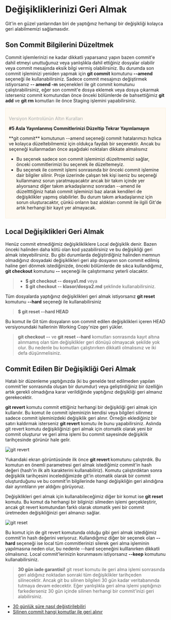 # Değişikliklerinizi Geri Almak

Git'in en güzel yanlarından biri de yaptığınız herhangi bir değişikliği kolayca geri alabilmemizi sağlamasıdır.

## Son Commit Bilgilerini Düzeltmek

Commit işlemlerinizi ne kadar dikkatli yaparsanız yapın bazen commit'e dahil etmeyi unuttuğunuz veya yanlışlıkla dahil ettiğiniz dosyalar olabilir veya commit mesajında eksik bilgi vermiş olabilirsiniz. Bu durumda son commit işleminizi yeniden yapmak için **git commit** komutunu **--amend** seçeneği ile kullanabilirsiniz. Sadece commit mesajınızı değiştirmek istiyorsanız **-- amend -m** seçenekleri ile git commit komutunu çalıştırabilirsiniz, eğer son commit'e dosya eklemek veya dosya çıkarmak isterseniz commit komutundan önce önceki bölümlerde de bahsettiğimiz **git add** ve **git rm** komutları ile önce Staging işlemini yapabilirsiniz.

<div style="padding:10px;border:1px solid #fcedd7;background-color:#fef9f1">
<p style="color:darkgray">Versiyon Kontrolünün Altın Kuralları</p>
<p style="font-weight:bold">#5 Asla Yayınlanmış Commitlerinizi Düzeltip Tekrar Yayınlamayın </p>
<p>
**git commit** komutunun --amend seçeneği commit hatalarımızı hızlıca ve kolayca düzeltebilmemiz için oldukça faydalı bir seçenektir. Ancak bu seçeneği kullanmadan önce aşağıdaki noktaları dikkate almalısınız
<ul>
<li>
Bu seçenek sadece son commit işlemimizi düzeltmemizi sağlar, önceki commitlerimizi bu seçenek ile düzeltemeyiz.
</li>
<li>
Bu seçenek ile commit işlemi sonrasında bir önceki commit işlemine dair bilgiler silinir. Proje üzerinde çalışan tek kişi iseniz bu seçeneği kullanmanız sorun yaratmayacaktır ancak bir takım içinde yer alıyorsanız diğer takım arkadaşlarınız sonradan --amend ile düzeltttiğiniz hatalı commit işleminizi baz alarak kendileri de değişiklikler yapmış olabilirler. Bu durum takım arkadaşlarınız için sorun oluşturacaktır, çünkü onların baz aldıkları commit ile ilgili Git'de artık herhangi bir kayıt yer almayacak.
</li>
</ul>

</p>
</div>

## Local Değişiklikleri Geri Almak

Henüz commit etmediğimiz değişiklikliklere Local değişiklik denir. Bazen önceki halinden daha kötü olan kod yazabilirsiniz ve bu değişikliği geri almak isteyebilirsiniz. Bu gibi durumlarda değiştirdiğiniz halinden memnun olmadığınız dosyadaki değişiklikleri geri alıp dosyanın son commit edilmiş haline geri dönmek istediğinizde, önceki bölümlerde de sıkca kullandığımız, **git checkout** komutunu **--** seçeneği ile çalıştırmanız yeterli olacaktır.

>* **$ git checkout -- dosya1.md** veya
>* **$ git checkout -- klasor/dosya2.md**
> şeklinde kullanabilirsiniz.

Tüm dosyalarda yaptığınız değişiklikleri geri almak istiyorsanız **git reset** komutunu **--hard** seçeneği ile kullanabilirsiniz

> **$ git reset --hard HEAD**

Bu komut ile Git tüm dosyaların son commit edilen değişiklikleri içeren HEAD versiyonundaki hallerinin Working Copy'nize geri yükler.

> **git checkout --** ve **git reset --hard** komutları sonrasında kayıt altına alınmamış olan tüm değişiklikler geri dönüşü olmayacak şekilde yok olur. Bu nedenle bu komutları çalıştırırken dikkatli olmalısınız ve iki defa düşünmelisiniz.

## Commit Edilen Bir Değişikliği Geri Almak

Hatalı bir düzenleme yaptığınızda (ki bu genelde test edilmeden yapılan commit'ler sonrasında oluşan bir durumdur) veya geliştirdiğiniz bir özelliğin artık gerekli olmadığına karar verildiğinde yaptığınız değişikliği geri almanız gerekecektir.

**git revert** komutu commit ettiğiniz herhangi bir değişikliği geri almak için kullanılır. Bu komut ile commit işleminizin kendisi veya bilgileri silinmez sadece commit işleminizdeki değişiklik geri alınır. Örneğin eklediğiniz bir satırı kaldırmak isterseniz **git revert** komutu ile bunu yapabilirsiniz. Aslında git revert komutu değişikliğinizi geri almak için otomatik olarak yeni bir commit oluşturur ve geri alma işlemi bu commit sayesinde değişiklik tarihçesinde görünür hale gelir.

![git revert](01_git_revert.jpg "git revert")

Yukarıdaki ekran görüntüsünde ilk önce **git revert <hash>** komutunu çalıştırdık. Bu komutun en önemli parametresi geri almak istediğimiz commit'in hash değeri (hash'in ilk altı karakterini kullanabiliriz). Komutu çalıştırdıktan sonra değişiklik tarihçesini incelediğimizde git'in otomatik olarak bir commit oluşturduğunu ve bu commit'in bilgilerinde hangi değişikliğin geri alındığına dair ayrıntıların yer aldığını görüyoruz.

Değişiklikleri geri almak için kullanabileceğimiz diğer bir komut ise **git reset** komutu. Bu komut da herhangi bir bilginizi silmeden işlemi gerçekleştirir, ancak git revert komutundan farklı olarak otomatik yeni bir commit üretmeden değişikliğinizi geri almanızı sağlar.

![git reset](02_git_reset.jpg "git reset")

Bu komut için de git revert komutunda olduğu gibi geri almak istediğimiz commit'in hash değerini veriyoruz. Kullandığımız diğer bir seçenek olan **--hard** seçeneği ise local tüm commitlerinizi silerek geri alma işleminin yapılmasına neden olur, bu nedenle --hard seçeneğini kulllanırken dikkatli olmalısınız. Local commit'lerinizin korunmasını istiyorsanız **--keep** komutunu kullanabilirsiniz.

> **30 gün iade garantisi!** git reset komutu ile geri alma işlemi sonrasında geri aldığınız noktadan sonraki tüm değişiklikler tarihçeden silinecektir. Ancak git bu silinen bilgileri 30 gün kadar veritabanında tutmaya devam edecektir. Eğer yanlışlıkla geri alma işlemi yaptığınızı farkederseniz 30 gün içinde silinen herhangi bir commit'inizi geri alabilirsiniz.
* [30 günlük süre nasıl değiştirilebiliri](http://www-cs-students.stanford.edu/~blynn/gitmagic/ch07.html)
* [Silinen commit hangi komutlar ile geri alınır](http://gitready.com/advanced/2009/01/17/restoring-lost-commits.html)


